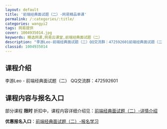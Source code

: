 ```yaml
---
layout: default
title: '前端经典面试题（二）-网易精品单课'
permalink: /:categories/:title/
categories: wangyi2
tags: 网易提供
cover: 1004935014.jpg
keywords: 精选网课,网易云课堂,前端经典面试题（二）
description: "李游Leo-前端经典面试题（二）QQ交流群：472592601前端经典面试题（二）"
classid: 1004935014
---
```


## 课程介绍

李游Leo - 前端经典面试题（二）
QQ交流群：472592601

## 课程内容与报名入口

部分课程 **限时** 折扣中，课程内容详细介绍见：[前端经典面试题（二）-详情介绍](https://study.163.com/course/introduction/1004935014.htm?share=1&shareId=1025206652&utm_campaign=share&utm_medium=iphoneShare&utm_source=&utm_u=1025206652)

**优惠报名入口**：[前端经典面试题（二）-报名学习](https://study.163.com/course/introduction/1004935014.htm?share=1&shareId=1025206652&utm_campaign=share&utm_medium=iphoneShare&utm_source=&utm_u=1025206652)

